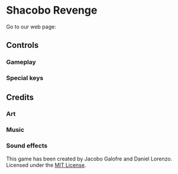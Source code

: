 # Shacobo Revenge

Go to our web page: 

## Controls

### Gameplay

### Special keys

## Credits

### Art

### Music

### Sound effects

This game has been created by Jacobo Galofre and Daniel Lorenzo.
Licensed under the [MIT License](LICENSE).
